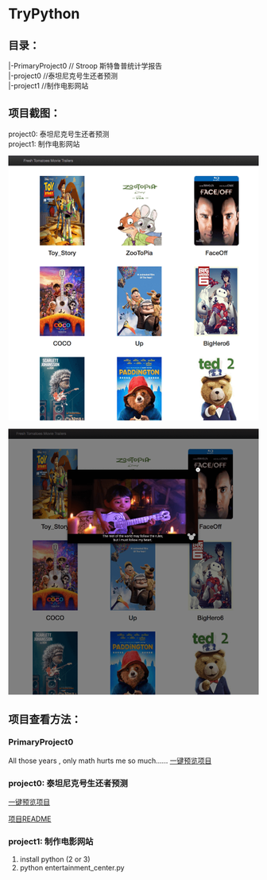 # TryPython

## 目录：

> 
|-PrimaryProject0  // Stroop 斯特鲁普统计学报告    
|-project0     //泰坦尼克号生还者预测   
|-project1     //制作电影网站      

## 项目截图：
project0: 泰坦尼克号生还者预测  
project1: 制作电影网站    

![image](https://github.com/lizwangying/TryPython/blob/master/screen_shots/project1_movie1.png)  

![image2](https://github.com/lizwangying/TryPython/blob/master/screen_shots/project1_movie2.png) 

## 项目查看方法：
### PrimaryProject0 

All those years , only math hurts me so much......
[一键预览项目](https://nbviewer.jupyter.org/github/lizwangying/TryPython/blob/master/PrimaryProject0/Stroop.ipynb)  


### project0: 泰坦尼克号生还者预测

[一键预览项目](https://nbviewer.jupyter.org/github/lizwangying/TryPython/blob/master/project0/titanic_survival_exploration.ipynb)

[项目README](https://github.com/lizwangying/TryPython/tree/master/project0) 

### project1: 制作电影网站
1. install python (2 or 3)
2. python entertainment_center.py
